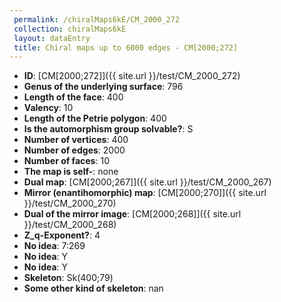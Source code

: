 ```yaml
--- 
 permalink: /chiralMaps6kE/CM_2000_272 
 collection: chiralMaps6kE
 layout: dataEntry
 title: Chiral maps up to 6000 edges - CM[2000;272]
---
```


- **ID**: [CM[2000;272]]({{ site.url }}/test/CM_2000_272)
- **Genus of the underlying surface**: 796
- **Length of the face**: 400
- **Valency**: 10
- **Length of the Petrie polygon**: 400
- **Is the automorphism group solvable?**: S
- **Number of vertices**: 400
- **Number of edges**: 2000
- **Number of faces**: 10
- **The map is self-**: none
- **Dual map**: [CM[2000;267]]({{ site.url }}/test/CM_2000_267)
- **Mirror (enantihomorphic) map**: [CM[2000;270]]({{ site.url }}/test/CM_2000_270)
- **Dual of the mirror image**: [CM[2000;268]]({{ site.url }}/test/CM_2000_268)
- **Z_q-Exponent?**: 4
- **No idea**:  7:269
- **No idea**: Y
- **No idea**: Y
- **Skeleton**: Sk(400;79)
- **Some other kind of skeleton**: nan
